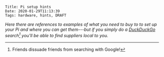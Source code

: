     Title: Pi setup hints
    Date: 2020-01-29T11:13:39
    Tags: hardware, hints, DRAFT

_Here there are references to examples of what you need to buy to  to set up your Pi and where you can get them---but if you simply do a [DuckDuckGo](https://duckduckgo.com/) search[^friends] you'll be able to find suppliers local to you._

<!-- more -->

[^friends]: Friends dissuade friends from searching with Google!
